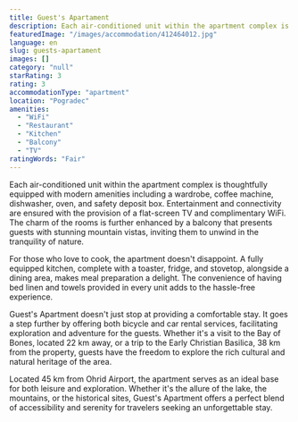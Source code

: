 ```yaml
---
title: Guest's Apartament
description: Each air-conditioned unit within the apartment complex is thoughtfully equipped with modern amenities including a wardrobe, coffee machine, dishwasher, oven, an
featuredImage: "/images/accommodation/412464012.jpg"
language: en
slug: guests-apartament
images: []
category: "null"
starRating: 3
rating: 3
accommodationType: "apartment"
location: "Pogradec"
amenities:
  - "WiFi"
  - "Restaurant"
  - "Kitchen"
  - "Balcony"
  - "TV"
ratingWords: "Fair"
---
```


Each air-conditioned unit within the apartment complex is thoughtfully equipped with modern amenities including a wardrobe, coffee machine, dishwasher, oven, and safety deposit box. Entertainment and connectivity are ensured with the provision of a flat-screen TV and complimentary WiFi. The charm of the rooms is further enhanced by a balcony that presents guests with stunning mountain vistas, inviting them to unwind in the tranquility of nature.

For those who love to cook, the apartment doesn't disappoint. A fully equipped kitchen, complete with a toaster, fridge, and stovetop, alongside a dining area, makes meal preparation a delight. The convenience of having bed linen and towels provided in every unit adds to the hassle-free experience.

Guest's Apartment doesn't just stop at providing a comfortable stay. It goes a step further by offering both bicycle and car rental services, facilitating exploration and adventure for the guests. Whether it's a visit to the Bay of Bones, located 22 km away, or a trip to the Early Christian Basilica, 38 km from the property, guests have the freedom to explore the rich cultural and natural heritage of the area.

Located 45 km from Ohrid Airport, the apartment serves as an ideal base for both leisure and exploration. Whether it's the allure of the lake, the mountains, or the historical sites, Guest's Apartment offers a perfect blend of accessibility and serenity for travelers seeking an unforgettable stay.

